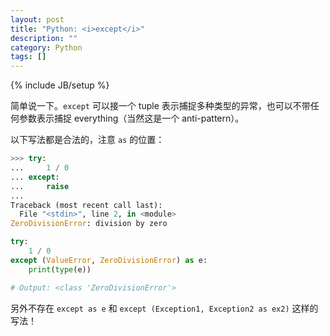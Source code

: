 ```yaml
---
layout: post
title: "Python: <i>except</i>"
description: ""
category: Python
tags: []
---
```

{% include JB/setup %}

简单说一下。`except` 可以接一个 tuple 表示捕捉多种类型的异常，也可以不带任何参数表示捕捉 everything（当然这是一个 anti-pattern）。

以下写法都是合法的，注意 `as` 的位置：

```python
>>> try:
...     1 / 0
... except:
...     raise
... 
Traceback (most recent call last):
  File "<stdin>", line 2, in <module>
ZeroDivisionError: division by zero
```

```python
try:
    1 / 0
except (ValueError, ZeroDivisionError) as e:
    print(type(e))

# Output: <class 'ZeroDivisionError'>
```

另外不存在 `except as e` 和 `except (Exception1, Exception2 as ex2)` 这样的写法！